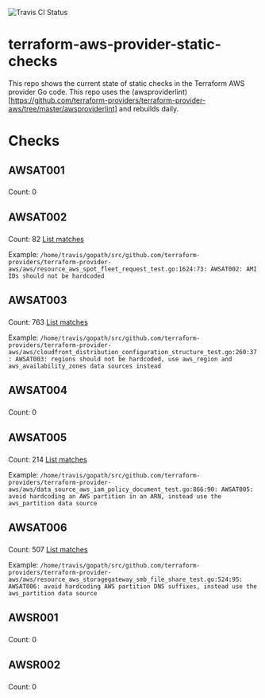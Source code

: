 ![Travis CI Status](https://travis-ci.org/YakDriver/terraform-aws-provider-static-checks.svg?branch=master)
# terraform-aws-provider-static-checks

This repo shows the current state of static checks in the Terraform AWS provider Go code. This repo uses the (awsproviderlint)[https://github.com/terraform-providers/terraform-provider-aws/tree/master/awsproviderlint] and rebuilds daily.

# Checks
## AWSAT001

### 
Count: 0
## AWSAT002

### 
Count: 82
[List matches](./results/AWSAT002.txt)

Example: `/home/travis/gopath/src/github.com/terraform-providers/terraform-provider-aws/aws/resource_aws_spot_fleet_request_test.go:1624:73: AWSAT002: AMI IDs should not be hardcoded`

## AWSAT003

### 
Count: 763
[List matches](./results/AWSAT003.txt)

Example: `/home/travis/gopath/src/github.com/terraform-providers/terraform-provider-aws/aws/cloudfront_distribution_configuration_structure_test.go:260:37: AWSAT003: regions should not be hardcoded, use aws_region and aws_availability_zones data sources instead`

## AWSAT004

### 
Count: 0
## AWSAT005

### 
Count: 214
[List matches](./results/AWSAT005.txt)

Example: `/home/travis/gopath/src/github.com/terraform-providers/terraform-provider-aws/aws/data_source_aws_iam_policy_document_test.go:866:90: AWSAT005: avoid hardcoding an AWS partition in an ARN, instead use the aws_partition data source`

## AWSAT006

### 
Count: 507
[List matches](./results/AWSAT006.txt)

Example: `/home/travis/gopath/src/github.com/terraform-providers/terraform-provider-aws/aws/resource_aws_storagegateway_smb_file_share_test.go:524:95: AWSAT006: avoid hardcoding AWS partition DNS suffixes, instead use the aws_partition data source`

## AWSR001

### 
Count: 0
## AWSR002

### 
Count: 0
